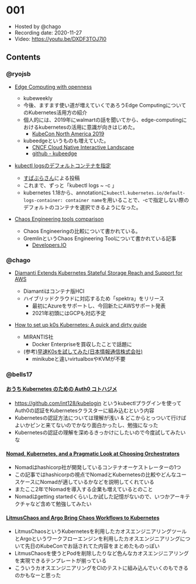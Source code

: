 # 001

- Hosted by @chago
- Recording date: 2020-11-27
- Video: https://youtu.be/DXDF3TOJ7l0

## Contents

### @ryojsb

- [Edge Computing with openness](https://www.cncf.io/webinars/kubernetes-in-the-context-of-on-premises-edge-and-network-edge-computing/)
  - kubeweekly 
  - 今後、ますます使い道が増えていくであろうEdge ComputingについてのKubernetes活用方の紹介
  - 個人的には、2019年にwalmartの話を聞いてから、edge-computingにおけるkubernetesの活用に意識が向きはじめた。
    - [KubeCon North America 2019](https://kccncna19.sched.com/event/UdJf/keynote-seamless-customer-experience-at-walmart-stores-powered-by-kubernetesedge-maneesh-vittolia-principal-architect-sriram-komma-principal-product-owner-walmart)
  - kubeedgeというものも増えていた。
    - [CNCF Cloud Native Interactive Landscape](https://landscape.cncf.io/)
    - [github - kubeedge](https://github.com/kubeedge/kubeedge)

- [kubectl logsのデフォルトコンテナを指定](https://text.superbrothers.dev/201123-allow-to-preselect-interesting-container-in-logs/)
  - [すぱぶらさん](https://twitter.com/superbrothers)による投稿
  - これまで、ずっと「kubectl logs ~ -c <container name>」
  - kubernetes 1.18から、annotationに`kubectl.kubernetes.io/default-logs-container: container name`を用いることで、-cで指定しない際のデフォルトのコンテナを選択できるようになった。

- [Chaos Engineering tools comparison](https://www.gremlin.com/community/tutorials/chaos-engineering-tools-comparison/)
  - Chaos Engineeringの比較について書かれている。
  - GremlinというChaos Engineering Toolについて書かれている記事
    - [Developers.IO](https://dev.classmethod.jp/articles/gremlin_ecs_php_sample_app/)

### @chago

- [Diamanti Extends Kubernetes Stateful Storage Reach and Support for AWS](https://thenewstack.io/diamanti-extends-kubernetes-stateful-storage-reach-and-support-for-aws/)
  - Diamantiはコンテナ版HCI
  - ハイブリッドクラウドに対応するため「spektra」をリリース
    - 最初にAzureをサポートし、今回新たにAWSサポート発表
    - 2021年初頭にはGCPも対応予定

- [How to set up k0s Kubernetes: A quick and dirty guide](https://www.mirantis.com/blog/how-to-set-up-k0s-kubernetes-a-quick-and-dirty-guide/)
  - MIRANTIS社
    - Docker Enterpriseを買収したことで話題に
  - (参考)[早速K0sを試してみた(日本情報通信株式会社)](https://www.niandc.co.jp/sol/tech/date20201124_1935.php)
    - minikubeと違いvirtualboxやKVMが不要

### @bells17

#### [おうち Kubernetes のための Auth0 コトハジメ](https://atpons.hateblo.jp/entry/20201122/1606014048)

- https://github.com/int128/kubelogin というkubectlプラグインを使ってAuth0の認証をKubernetesクラスターに組み込むという内容
- Kubernetesの認証方法については理解が浅い & どこからとっついて行けばよいかピンと来てないのでかなり面白かったし、勉強になった
- Kubernetesの認証の理解を深めるきっかけにしたいので今度試してみたいな

#### [Nomad, Kubernetes, and a Pragmatic Look at Choosing Orchestrators](https://www.hashicorp.com/blog/nomad-kubernetes-a-pragmatic-look-at-choosing-orchestrators)

- Nomadはhashicorp社が開発しているコンテナオーケストレーターの1つ
- この記事ではhashicorpの視点でNomadとKubernetesの比較やどんなユースケースにNomadが適しているかなどを説明してくれている
- またここ2年でNomadを導入する企業も増えているとのこと
- Nomadはgetting startedくらいしか試した記憶がないので、いつかアーキテクチャなど含めて勉強してみたい

#### [LitmusChaos and Argo Bring Chaos Workflows to Kubernetes](https://thenewstack.io/litmuschaos-and-argo-bring-chaos-workflows-to-kubernetes/)

- LitmusChaosというKubernetesを利用したカオスエンジニアリングツールとArgoというワークフローエンジンを利用したカオスエンジニアリングについて先日のKubeConでお話されてた内容をまとめたものっぽい
- LitmusChaosを使うとPodを削除したりなど色んなカオスエンジニアリングを実現できるテンプレートが揃っている
- こういうカオスエンジニアリングをCIのテストに組み込んでいくのもできるのかもなーと思った

